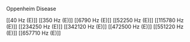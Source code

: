 Oppenheim Disease

[[40 Hz (E)]]
[[350 Hz (E)]]
[[6790 Hz (E)]]
[[52250 Hz (E)]]
[[115780 Hz (E)]]
[[234250 Hz (E)]]
[[342120 Hz (E)]]
[[472500 Hz (E)]]
[[551220 Hz (E)]]
[[657710 Hz (E)]]